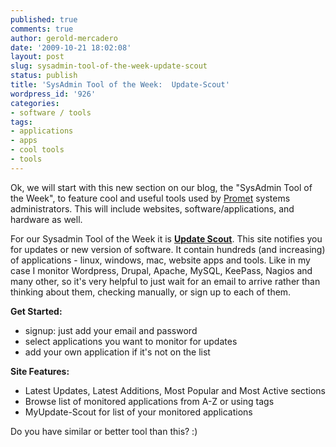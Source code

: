 ```yaml
---
published: true
comments: true
author: gerold-mercadero
date: '2009-10-21 18:02:08'
layout: post
slug: sysadmin-tool-of-the-week-update-scout
status: publish
title: 'SysAdmin Tool of the Week:  Update-Scout'
wordpress_id: '926'
categories:
- software / tools
tags:
- applications
- apps
- cool tools
- tools
---
```


Ok, we will start with this new section on our blog, the "SysAdmin Tool of the Week", to feature cool and useful tools used by [Promet](http://prometsource.com) systems administrators.  This will include websites, software/applications, and hardware as well.

For our Sysadmin Tool of the Week it is [**Update Scout**](http://www.update-scout.com).  This site notifies you for updates or new version of software.  It contain hundreds (and increasing) of applications - linux, windows, mac, website apps and tools.  Like in my case I monitor Wordpress, Drupal, Apache, MySQL, KeePass, Nagios and many other, so it's very helpful to just wait for an email to arrive rather than thinking about them, checking manually, or sign up to each of them. 

**Get Started:**
* signup: just add your email and password
* select applications you want to monitor for updates
* add your own application if it's not on the list

**Site Features:**
* Latest Updates, Latest Additions, Most Popular and Most Active sections
* Browse list of monitored applications from A-Z or using tags
* MyUpdate-Scout for list of your monitored applications

Do you have similar or better tool than this?  :)

